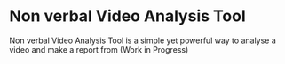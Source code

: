 # Non verbal Video Analysis Tool
Non verbal Video Analysis Tool is a simple yet powerful way to analyse a video and make a report from (Work in Progress)
